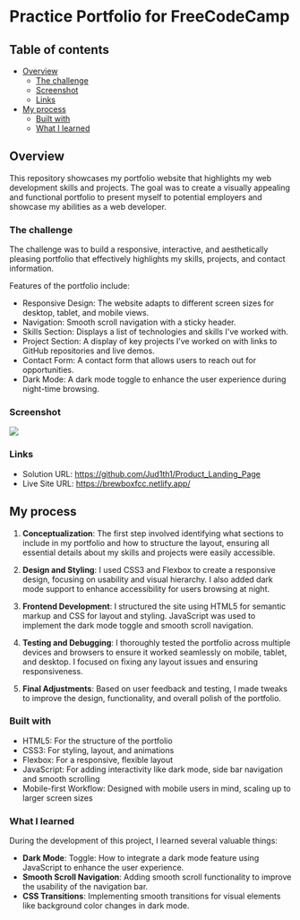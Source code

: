 # Practice Portfolio for FreeCodeCamp

## Table of contents

- [Overview](#overview)
  - [The challenge](#the-challenge)
  - [Screenshot](#screenshot)
  - [Links](#links)
- [My process](#my-process)
  - [Built with](#built-with)
  - [What I learned](#what-i-learned)

## Overview

This repository showcases my portfolio website that highlights my web development skills and projects. The goal was to create a visually appealing and functional portfolio to present myself to potential employers and showcase my abilities as a web developer.

### The challenge

The challenge was to build a responsive, interactive, and aesthetically pleasing portfolio that effectively highlights my skills, projects, and contact information.

Features of the portfolio include:

- Responsive Design: The website adapts to different screen sizes for desktop, tablet, and mobile views.
- Navigation: Smooth scroll navigation with a sticky header.
- Skills Section: Displays a list of technologies and skills I've worked with.
- Project Section: A display of key projects I’ve worked on with links to GitHub repositories and live demos.
- Contact Form: A contact form that allows users to reach out for opportunities.
- Dark Mode: A dark mode toggle to enhance the user experience during night-time browsing.

### Screenshot

![](./Content/BrewBox.png)

### Links

- Solution URL: https://github.com/Jud1th1/Product_Landing_Page
- Live Site URL: https://brewboxfcc.netlify.app/

## My process

1. **Conceptualization**: The first step involved identifying what sections to include in my portfolio and how to structure the layout, ensuring all essential details about my skills and projects were easily accessible.

2. **Design and Styling**: I used CSS3 and Flexbox to create a responsive design, focusing on usability and visual hierarchy. I also added dark mode support to enhance accessibility for users browsing at night.

3. **Frontend Development**: I structured the site using HTML5 for semantic markup and CSS for layout and styling. JavaScript was used to implement the dark mode toggle and smooth scroll navigation.

4. **Testing and Debugging**: I thoroughly tested the portfolio across multiple devices and browsers to ensure it worked seamlessly on mobile, tablet, and desktop. I focused on fixing any layout issues and ensuring responsiveness.

5. **Final Adjustments**: Based on user feedback and testing, I made tweaks to improve the design, functionality, and overall polish of the portfolio.

### Built with

- HTML5: For the structure of the portfolio
- CSS3: For styling, layout, and animations
- Flexbox: For a responsive, flexible layout
- JavaScript: For adding interactivity like dark mode, side bar navigation and smooth scrolling
- Mobile-first Workflow: Designed with mobile users in mind, scaling up to larger screen sizes

### What I learned

During the development of this project, I learned several valuable things:

- **Dark Mode**: Toggle: How to integrate a dark mode feature using JavaScript to enhance the user experience.
- **Smooth Scroll Navigation**: Adding smooth scroll functionality to improve the usability of the navigation bar.
- **CSS Transitions**: Implementing smooth transitions for visual elements like background color changes in dark mode.
